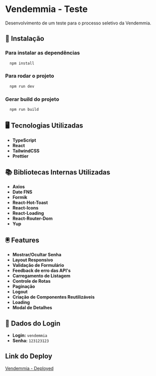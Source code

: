 # Vendemmia - Teste

Desenvolvimento de um teste para o processo seletivo da Vendemmia.

## 🔧 Instalação

### Para instalar as dependências

```bash
  npm install
```

### Para rodar o projeto

```bash
  npm run dev
```

### Gerar build do projeto

```bash
  npm run build
```

## 🖥️ Tecnologias Utilizadas

-   **TypeScript**
-   **React**
-   **TailwindCSS**
-   **Prettier**

## 📚 Bibliotecas Internas Utilizadas

-   **Axios**
-   **Date FNS**
-   **Formik**
-   **React-Hot-Toast**
-   **React-Icons**
-   **React-Loading**
-   **React-Router-Dom**
-   **Yup**

## 🖲️ Features

-   **Mostrar/Ocultar Senha**
-   **Layout Responsivo**
-   **Validação de Formulário**
-   **Feedback de erro das API's**
-   **Carregamento de Listagem**
-   **Controle de Rotas**
-   **Paginação**
-   **Logout**
-   **Criação de Componentes Reutilizáveis**
-   **Loading**
-   **Modal de Detalhes**

## 👤 Dados do Login

-   **Login:** `vendemmia`
-   **Senha:** `123123123`

## Link do Deploy

[Vendemmia - Deployed](https://teste-vendemmia.vercel.app/)
